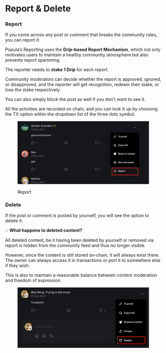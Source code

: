 # Report & Delete

### Report

If you come across any post or comment that breaks the community rules, you can report it.

Popula’s Reporting uses the **Drip-based Report Mechanism**, which not only motivates users to maintain a healthy community atmosphere but also prevents report spamming.

The reporter needs to **stake 1 Drip** for each report.

Community moderators can decide whether the report is approved, ignored, or disapproved, and the reporter will get recognition, redeem their stake, or lose the stake respectively.

You can also simply block the post as well if you don’t want to see it.

All the activities are recorded on chain, and you can look it up by choosing the TX option within the dropdown list of the three dots symbol.

<figure><img src="../.gitbook/assets/image (17).png" alt=""><figcaption><p>Report</p></figcaption></figure>

### Delete

If the post or comment is posted by yourself, you will see the option to delete it.

💡 **What happens to deleted content?**

All deleted content, be it having been deleted by yourself or removed via report is hidden from the community feed and thus no longer visible.

However, since the content is still stored on-chain, it will always exist there. The owner can always access it in transactions or port it to somewhere else if they wish.

This is also to maintain a reasonable balance between content moderation and freedom of expression.

<figure><img src="../.gitbook/assets/image (18).png" alt=""><figcaption></figcaption></figure>
